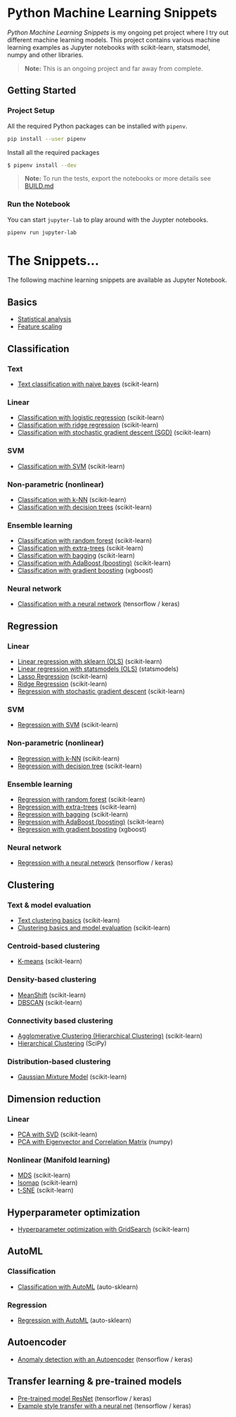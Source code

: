 # Python Machine Learning Snippets

_Python Machine Learning Snippets_ is my ongoing pet project where I try out different machine learning models. This project contains various machine learning examples as Jupyter notebooks with scikit-learn, statsmodel, numpy and other libraries.

> **Note:** This is an ongoing project and far away from complete.

## Getting Started

### Project Setup

All the required Python packages can be installed with `pipenv`.

```bash
pip install --user pipenv
```

Install all the required packages

```bash
$ pipenv install --dev
```

> **Note:** To run the tests, export the notebooks or more details see [BUILD.md](BUILD.md)

### Run the Notebook

You can start `jupyter-lab` to play around with the Juypter notebooks.

```bash
pipenv run jupyter-lab
```

# The Snippets...

The following machine learning snippets are available as Jupyter Notebook.

## Basics

- [Statistical analysis](notebooks/basics/statistical_analysis.md)
- [Feature scaling](notebooks/basics/feature_scaling.md)

## Classification

### Text

- [Text classification with naive bayes](notebooks/supervised/text_classification/text_classification.md) (scikit-learn)

### Linear

- [Classification with logistic regression](notebooks/supervised/classification/linear/classification_logistic_regression.md) (scikit-learn)
- [Classification with ridge regression](notebooks/supervised/classification/linear/classification_ridge.md) (scikit-learn)
- [Classification with stochastic gradient descent (SGD)](notebooks/supervised/classification/linear/classification_sdg.md) (scikit-learn)

### SVM

- [Classification with SVM](notebooks/supervised/classification/svm/classification_svm.md) (scikit-learn)

### Non-parametric (nonlinear)

- [Classification with k-NN](notebooks/supervised/classification/nonlinear/classification_kNN.md) (scikit-learn)
- [Classification with decision trees](notebooks/supervised/classification/nonlinear/classification_decision_trees.md) (scikit-learn)

### Ensemble learning

- [Classification with random forest](notebooks/supervised/classification/ensemble/classification_random_forest.md) (scikit-learn)
- [Classification with extra-trees](notebooks/supervised/classification/ensemble/classification_extra_trees.md) (scikit-learn)
- [Classification with bagging](notebooks/supervised/classification/ensemble/classification_bagging.md) (scikit-learn)
- [Classification with AdaBoost (boosting)](notebooks/supervised/classification/ensemble/classification_adaboost.md) (scikit-learn)
- [Classification with gradient boosting](notebooks/supervised/classification/ensemble/classification_xgboost.md) (xgboost)

### Neural network

- [Classification with a neural network](notebooks/supervised/neural_net/classification_neural_net.md) (tensorflow / keras)

## Regression

### Linear

- [Linear regression with sklearn (OLS)](notebooks/supervised/regression/linear/multiple_linear_regression_sklearn.md) (scikit-learn)
- [Linear regression with statsmodels (OLS)](notebooks/supervised/regression/linear/multiple_linear_regression_statsmodels.md) (statsmodels)
- [Lasso Regression](notebooks/supervised/regression/linear/regression_lasso.md) (scikit-learn)
- [Ridge Regression](notebooks/supervised/regression/linear/regression_ridge.md) (scikit-learn)
- [Regression with stochastic gradient descent](notebooks/supervised/regression/linear/regression_sgd.md) (scikit-learn)

### SVM

- [Regression with SVM](notebooks/supervised/regression/svm/regression_svm.md) (scikit-learn)

### Non-parametric (nonlinear)

- [Regression with k-NN](notebooks/supervised/regression/nonlinear/regression_kNN.md) (scikit-learn)
- [Regression with decision tree](notebooks/supervised/regression/nonlinear/regression_tree.md) (scikit-learn)

### Ensemble learning

- [Regression with random forest](notebooks/supervised/regression/ensemble/regression_random_forest.md) (scikit-learn)
- [Regression with extra-trees](notebooks/supervised/regression/ensemble/regression_extra_trees.md) (scikit-learn)
- [Regression with bagging](notebooks/supervised/regression/ensemble/regression_bagging.md) (scikit-learn)
- [Regression with AdaBoost (boosting)](notebooks/supervised/regression/ensemble/regression_adaboost.md) (scikit-learn)
- [Regression with gradient boosting](notebooks/supervised/regression/ensemble/regression_xgboost.md) (xgboost)

### Neural network

- [Regression with a neural network](notebooks/supervised/neural_net/regression_neural_net.md) (tensorflow / keras)

## Clustering

### Text & model evaluation

- [Text clustering basics](notebooks/unsupervised/clustering/clustering_text.md) (scikit-learn)
- [Clustering basics and model evaluation](notebooks/unsupervised/clustering/clustering_basics_model_evaluation.md) (scikit-learn)

### Centroid-based clustering

- [K-means](notebooks/unsupervised/clustering/kmeans/clustering_kmeans.md) (scikit-learn)

### Density-based clustering

- [MeanShift](notebooks/unsupervised/clustering/meanshift/clustering_meanshift.md) (scikit-learn)
- [DBSCAN](notebooks/unsupervised/clustering/dbscan/clustering_dbscan.md) (scikit-learn)

### Connectivity based clustering

- [Agglomerative Clustering (Hierarchical Clustering)](notebooks/unsupervised/clustering/agglomerative/clustering_agglomerative.md) (scikit-learn)
- [Hierarchical Clustering](notebooks/unsupervised/clustering/hclust/clustering_hclust.md) (SciPy)

### Distribution-based clustering

- [Gaussian Mixture Model](notebooks/unsupervised/clustering/gaussian_mixture/clustering_gaussian_mixture.md) (scikit-learn)

## Dimension reduction

### Linear

- [PCA with SVD](notebooks/unsupervised/dimensionality_reduction/pca/dimensionality_reduction_pca.md) (scikit-learn)
- [PCA with Eigenvector and Correlation Matrix](notebooks/unsupervised/dimensionality_reduction/eigen/dimensionality_reduction_eigen.md) (numpy)

### Nonlinear (Manifold learning)

- [MDS](notebooks/unsupervised/dimensionality_reduction/mds/dimensionality_reduction_mds.md) (scikit-learn)
- [Isomap](notebooks/unsupervised/dimensionality_reduction/isomap/dimensionality_reduction_isomap.md) (scikit-learn)
- [t-SNE](notebooks/unsupervised/dimensionality_reduction/tsne/dimensionality_reduction_tsne.md) (scikit-learn)

## Hyperparameter optimization

- [Hyperparameter optimization with GridSearch](notebooks/hyperparameter/hyperparameter_gridsearch.md) (scikit-learn)

## AutoML

### Classification

- [Classification with AutoML](notebooks/automl/classification_with_automl.md) (auto-sklearn)

### Regression

- [Regression with AutoML](notebooks/automl/regression_with_automl.md) (auto-sklearn)

## Autoencoder

- [Anomaly detection with an Autoencoder](notebooks/unsupervised/neural_net/anomaly_detection_with_autoencoder.md) (tensorflow / keras)

## Transfer learning & pre-trained models

- [Pre-trained model ResNet](notebooks/transfer/pretrained_resnet.md) (tensorflow / keras)
- [Example style transfer with a neural net](notebooks/transfer/example_style_transfer.md) (tensorflow / keras)
